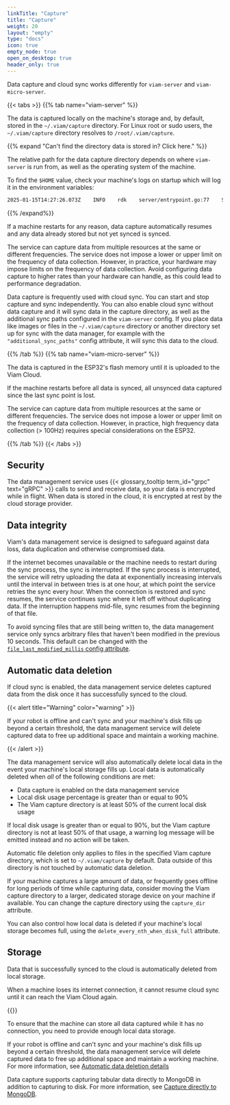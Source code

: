 ```yaml
---
linkTitle: "Capture"
title: "Capture"
weight: 20
layout: "empty"
type: "docs"
icon: true
empty_node: true
open_on_desktop: true
header_only: true
---
```


Data capture and cloud sync works differently for `viam-server` and `viam-micro-server`.

{{< tabs >}}
{{% tab name="viam-server" %}}

The data is captured locally on the machine's storage and, by default, stored in the `~/.viam/capture` directory.
For Linux root or sudo users, the `~/.viam/capture` directory resolves to `/root/.viam/capture`.

{{% expand "Can't find the directory data is stored in? Click here." %}}

The relative path for the data capture directory depends on where `viam-server` is run from, as well as the operating system of the machine.

To find the `$HOME` value, check your machine's logs on startup which will log it in the environment variables:

```sh
2025-01-15T14:27:26.073Z    INFO    rdk    server/entrypoint.go:77    Starting viam-server with following environment variables    {"HOME":"/home/johnsmith"}
```

{{% /expand%}}

If a machine restarts for any reason, data capture automatically resumes and any data already stored but not yet synced is synced.

The service can capture data from multiple resources at the same or different frequencies.
The service does not impose a lower or upper limit on the frequency of data collection.
However, in practice, your hardware may impose limits on the frequency of data collection.
Avoid configuring data capture to higher rates than your hardware can handle, as this could lead to performance degradation.

Data capture is frequently used with cloud sync.
You can start and stop capture and sync independently.
You can also enable cloud sync without data capture and it will sync data in the capture directory, as well as the additional sync paths configured in the `viam-server` config.
If you place data like images or files in the `~/.viam/capture` directory or another directory set up for sync with the data manager, for example with the `"additional_sync_paths"` config attribute, it will sync this data to the cloud.

{{% /tab %}}
{{% tab name="viam-micro-server" %}}

The data is captured in the ESP32's flash memory until it is uploaded to the Viam Cloud.

If the machine restarts before all data is synced, all unsynced data captured since the last sync point is lost.

The service can capture data from multiple resources at the same or different frequencies.
The service does not impose a lower or upper limit on the frequency of data collection.
However, in practice, high frequency data collection (> 100Hz) requires special considerations on the ESP32.

{{% /tab %}}
{{< /tabs >}}

## Security

The data management service uses {{< glossary_tooltip term_id="grpc" text="gRPC" >}} calls to send and receive data, so your data is encrypted while in flight.
When data is stored in the cloud, it is encrypted at rest by the cloud storage provider.

## Data integrity

Viam's data management service is designed to safeguard against data loss, data duplication and otherwise compromised data.

If the internet becomes unavailable or the machine needs to restart during the sync process, the sync is interrupted.
If the sync process is interrupted, the service will retry uploading the data at exponentially increasing intervals until the interval in between tries is at one hour, at which point the service retries the sync every hour.
When the connection is restored and sync resumes, the service continues sync where it left off without duplicating data.
If the interruption happens mid-file, sync resumes from the beginning of that file.

To avoid syncing files that are still being written to, the data management service only syncs arbitrary files that haven't been modified in the previous 10 seconds.
This default can be changed with the [`file_last_modified_millis` config attribute](/data-ai/edge/capture-sync/).

## Automatic data deletion

If cloud sync is enabled, the data management service deletes captured data from the disk once it has successfully synced to the cloud.

{{< alert title="Warning" color="warning" >}}

If your robot is offline and can't sync and your machine's disk fills up beyond a certain threshold, the data management service will delete captured data to free up additional space and maintain a working machine.

{{< /alert >}}

The data management service will also automatically delete local data in the event your machine's local storage fills up.
Local data is automatically deleted when _all_ of the following conditions are met:

- Data capture is enabled on the data management service
- Local disk usage percentage is greater than or equal to 90%
- The Viam capture directory is at least 50% of the current local disk usage

If local disk usage is greater than or equal to 90%, but the Viam capture directory is not at least 50% of that usage, a warning log message will be emitted instead and no action will be taken.

Automatic file deletion only applies to files in the specified Viam capture directory, which is set to `~/.viam/capture` by default.
Data outside of this directory is not touched by automatic data deletion.

If your machine captures a large amount of data, or frequently goes offline for long periods of time while capturing data, consider moving the Viam capture directory to a larger, dedicated storage device on your machine if available.
You can change the capture directory using the `capture_dir` attribute.

You can also control how local data is deleted if your machine's local storage becomes full, using the `delete_every_nth_when_disk_full` attribute.

## Storage

Data that is successfully synced to the cloud is automatically deleted from local storage.

When a machine loses its internet connection, it cannot resume cloud sync until it can reach the Viam Cloud again.

{{<imgproc src="/services/data/data_management.png" resize="x1100" declaredimensions=true alt="Data is captured on the machine, uploaded to the cloud, and then deleted off local storage." class="imgzoom" >}}

To ensure that the machine can store all data captured while it has no connection, you need to provide enough local data storage.

If your robot is offline and can't sync and your machine's disk fills up beyond a certain threshold, the data management service will delete captured data to free up additional space and maintain a working machine.
For more information, see [Automatic data deletion details](/data-ai/data/advanced/how-sync-works/)

Data capture supports capturing tabular data directly to MongoDB in addition to capturing to disk.
For more information, see [Capture directly to MongoDB](/data-ai/reference/advanced-data-capture-sync/#capture-directly-to-your-own-mongodb-cluster).
